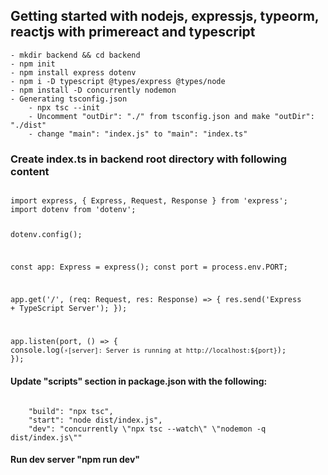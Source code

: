 ## Getting started with nodejs, expressjs, typeorm, reactjs with primereact and typescript

    - mkdir backend && cd backend
    - npm init
    - npm install express dotenv
    - npm i -D typescript @types/express @types/node
    - npm install -D concurrently nodemon
    - Generating tsconfig.json
        - npx tsc --init
        - Uncomment "outDir": "./" from tsconfig.json and make "outDir": "./dist"
        - change "main": "index.js" to "main": "index.ts"
### Create index.ts in backend root directory with following content
<code>
import express, { Express, Request, Response } from 'express';
import dotenv from 'dotenv';

dotenv.config();

const app: Express = express();
const port = process.env.PORT;

app.get('/', (req: Request, res: Response) => {
  res.send('Express + TypeScript Server');
});

app.listen(port, () => {
  console.log(`⚡️[server]: Server is running at http://localhost:${port}`);
});
</code>

#### Update "scripts" section in package.json  with the following:
<code>
    "build": "npx tsc",
    "start": "node dist/index.js",
    "dev": "concurrently \"npx tsc --watch\" \"nodemon -q dist/index.js\""
</code>

#### Run dev server "npm run dev"
